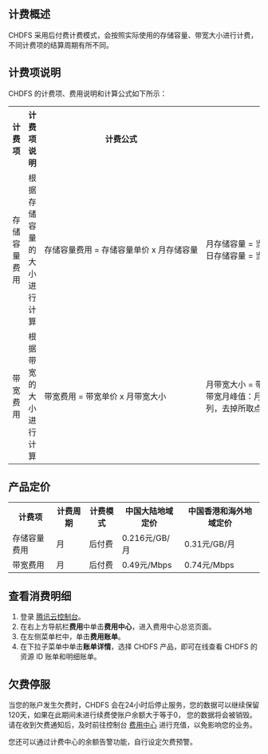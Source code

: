 
## 计费概述


CHDFS 采用后付费计费模式，会按照实际使用的存储容量、带宽大小进行计费，不同计费项的结算周期有所不同。

## 计费项说明

CHDFS 的计费项、费用说明和计算公式如下所示：

<table>
   <tr>
      <th>计费项</th>
      <th>计费项说明</th>
      <th>计费公式</th>
      <th>计费说明</th>
   </tr>
   <tr>
      <td>存储容量费用</td>
      <td>根据存储容量的大小进行计算</td>
      <td nowrap>存储容量费用 = 存储容量单价 x 月存储容量</td>
      <td nowrap>月存储容量 = 当月“日存储容量”之和 / 当月天数<br>日存储容量 = 当日“每5分钟存储容量”之和 / 288（采样点数）
			</td>
   </tr>
   <tr>
      <td>带宽费用</td>
      <td>根据带宽的大小进行计算</td>
      <td nowrap>带宽费用 = 带宽单价 x 月带宽大小</td>
      <td >月带宽大小 = 带宽月峰值 × 有效天数 / 当月天数<br>带宽月峰值：月结时将每五分钟所取到的带宽峰值从高到低排列，去掉所取点的前5%，下一个带宽值作为带宽月峰值</td>
   </tr>
</table>



## 产品定价


<table>
   <tr>
      <th>计费项</th>
      <th>计费周期</th>
      <th>计费模式</th>
      <th>中国大陆地域定价</th>
      <th>中国香港和海外地域定价</th>
   </tr>
   <tr>
      <td>存储容量费用</td>
      <td>月</td>
      <td>后付费</td>
      <td>0.216元/GB/月</td>
      <td>0.31元/GB/月</td>
   </tr>
   <tr>
      <td>带宽费用</td>
      <td>月</td>
      <td>后付费</td>
      <td>0.49元/Mbps</td>
      <td>0.74元/Mbps</td>
   </tr>
</table>


## 查看消费明细

1. 登录 [腾讯云控制台](https://console.cloud.tencent.com)。
2. 在右上方导航栏**费用**中单击**费用中心**，进入费用中心总览页面。
3. 在左侧菜单栏中，单击**费用账单**。
3. 在下拉子菜单中单击**账单详情**，选择 CHDFS 产品，即可在线查看 CHDFS 的资源 ID 账单和明细账单。


## 欠费停服


当您的账户发生欠费时，CHDFS 会在24小时后停止服务，您的数据可以继续保留120天，如果在此期间未进行续费使账户余额大于等于0， 您的数据将会被销毁。请在收到欠费通知后，及时前往控制台 [费用中心](https://console.cloud.tencent.com/expense/recharge) 进行充值，以免影响您的业务。

您还可以通过计费中心的余额告警功能，自行设定欠费预警。

